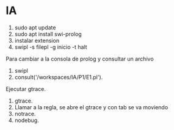 # IA
1. sudo apt update
2. sudo apt install swi-prolog
3. instalar extension
4. swipl -s filepl -g inicio -t halt

Para cambiar a la consola de prolog y consultar un archivo
1. swipl
2. consult('/workspaces/IA/P1/E1.pl').

Ejecutar gtrace.
1. gtrace.
2. Llamar a la regla, se abre el gtrace y con tab se va moviendo
3. notrace.
4. nodebug.

